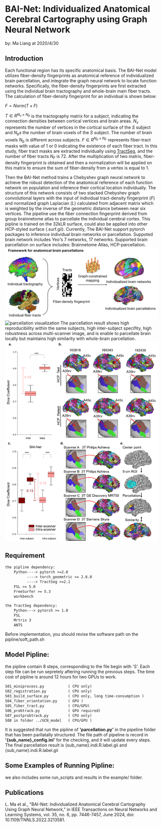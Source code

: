 # BAI-Net: Individualized Anatomical Cerebral Cartography using Graph Neural Network

by: Ma Liang at 2020/4/30

## Introduction
Each functional region has its specific anatomical basis. The BAI-Net model utilizes fiber-density fingerprints as anatomical reference of individualized brain parcellation, and integrate the graph neural network to locate function networks. Specifically, the fiber-density fingerprints are first extracted using the individual brain tractography and whole-brain main fiber tracts.  The calculation of fiber-density fingerprint for an individual is shown below:

$F = Norm(T ×F )$

$T ∈R^{N_v×N_b}$ is the tractography matrix for a subject, indicating the connection densities between cortical vertices and brain areas. $N_v$ represents the number of vertices in the cortical surface of the $S$ subject and $N_bs$ the number of brain voxels of the $S$ subject. The number of brain voxels $N_b$ is different across subjects. $F∈R^{N_b×N_F}$ represents fiber-tract masks with value of 1 or 0 indicating the existence of each fiber tract. In this study, fiber tract masks are extracted individually using [TractSeg](https://github.com/MIC-DKFZ/TractSeg), and the number of fiber tracts $N_F$ is 72. After the multiplication of two matrix, fiber-density fingerprint is obtained and then a normalization will be applied on this matrix to ensure the sum of fiber-density from a vertex is equal to 1.

Then the BAI-Net method trains a Chebyshev graph neural network to achieve the robust detection of the anatomical reference of each function network on population and inference their cortical location individually. The structure of this network consists of two stacked Chebyshev graph convolutional layers with the input of individual tract-density fingerprint ($F$) and normalized graph Laplacian $(L)$ calculated from adjacent matrix which is weighted by the inverse of the geometric distance between near six vertices. 
The pipeline use the fiber connection fingerprint derived from group brainnetome atlas to parcellate the individual cerebral cortex. This pipline is trained on the 32kLR surface, could also be applied into other HCP-styled surface (.surf.gii). Currently, The BAI-Net support pytorch packages to inference individual brain networks or parcellation. Suppoted brain network includes Yeo's 7 networks, 17 networks. Supported brain parcellation on surface includes: Brainnetome Atlas, HCP-parcellation. 
![Fiber-density framework](figure1.png)
![parcellation visualization](figure3.png)
The parcellation result shows high reproducibility within the same subjects, high inter-subject specifity, high robustness across multi-scanner image, and is enable to parcellate brain locally but maintains high similarity with whole-brain parcellation.
![High reproducibility](figure2.png)



## Requirement
```
the pipline dependency: 
    Python----> pytorch >=2.0
          ----> torch_geometric >= 2.6.0
          ----> TractSeg >=2.1
    FSL >= 5.0
    FreeSurfer >= 5.3
    workbench 
```
```
the TractSeg dependency:
    Python---> pytorch >= 1.0 
    FSL
    Mrtrix 3
    ANTS
```
Before implementation, you should revise the software path on the pipline/soft_path.sh



## Model Pipline:

the pipline contain 8 steps, corresponding to the file begin with 'S'. Each step file can be run sepretely aftering running the previous steps. The time cost of pipline is around 12 hours for two GPUs to work. 
```
S01_miniprocess.py           ( CPU only)
S02_registration.py          ( CPU only)
S03_build_surface.py         ( CPU only, long time-consumption ) 
S04_fiber_orientation.py     ( GPU )
S05_fiber_tract.py           ( CPU/GPU)
S06_probtrack.py             ( GPU required)
S07_postprobtrack.py         ( CPU only)
S08 in folder ../GCN_model   ( CPU/GPU )
```
It is suggested that run the pipline of **'parcellation.py'** in the pipeline folder that has been parllatally structured. The file path of pipeline is record in **'{sub_name}_config.ini'** for the checking, and it will update every steps. The final parcellation result is  {sub_name}.indi.R.label.gii and {sub_name}.indi.R.label.gii 

## Some Examples of Running Pipline:
we also includes some run_scripts and results in the example/ folder.

## Publications
L. Ma et al., "BAI-Net: Individualized Anatomical Cerebral Cartography Using Graph Neural Network," in IEEE Transactions on Neural Networks and Learning Systems, vol. 35, no. 6, pp. 7446-7457, June 2024, doi: 10.1109/TNNLS.2022.3213581.

